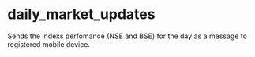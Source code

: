 # daily_market_updates
Sends the indexs perfomance (NSE and BSE) for the day as a message to registered mobile device.
